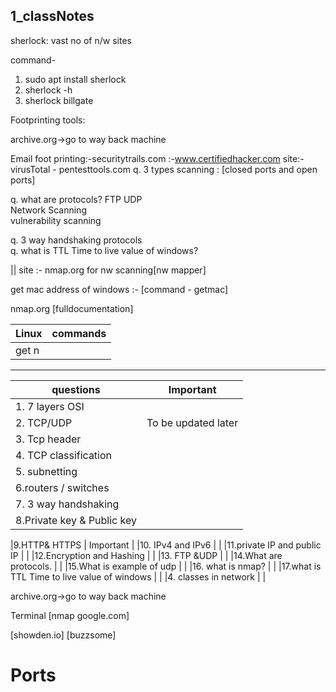 ## 1_classNotes

sherlock: vast no of n/w sites

command-
1. sudo apt install sherlock
2. sherlock -h
3. sherlock billgate


Footprinting tools:

archive.org->go to way back machine

Email foot printing:-securitytrails.com
                             :-www.certifiedhacker.com
                           site:-virusTotal
                                 - pentesttools.com
q. 3 types scanning : [closed ports and open ports]

q. what are protocols?  FTP UDP   </br>
Network Scanning      </br>
vulnerability scanning  </br>



q. 3 way handshaking protocols </br> 
q. what is TTL Time to live  value of windows?  </br>


||
site :-  nmap.org   for nw scanning[nw mapper]


get mac address of windows :- [command - getmac]  </br>


nmap.org [fulldocumentation]



|Linux                                           | commands                                            |  
|---------------------------------------------------------|-----------------------------------------------------|              
|            get n   ||


---


|     questions                                            | Important                |  
|---------------------------------------------------------|------------------------------------------------|
|1. 7 layers OSI                                          |                                                |
|2. TCP/UDP                                               |To be updated  later                            |
|3. Tcp header                                            |                                                | 
|4. TCP classification                                     |                                                |  
|5. subnetting                                             |                                                 |
|6.routers / switches                                     |                                                 |
|7. 3 way handshaking                                     |                                                 | 
|8.Private key & Public key                               |                                                 |


|9.HTTP& HTTPS                                            |      Important                                  |
|10. IPv4 and  IPv6                                       |                                                 |
|11.private IP and public IP                              |                                                 |
|12.Encryption and Hashing                |                                                 |
|13. FTP &UDP                                             |                                                 |
|14.What are protocols.                                   |                                                 |
|15.What is example of udp                                |                                                 | 
|16.  what is nmap?                                       |                                                 |
|17.what is TTL Time to live  value of windows            |                                                     |
|4. classes in network                                   |                                                     |

archive.org->go to way back machine


Terminal                   [nmap google.com]

[showden.io]
[buzzsome]

# Ports







